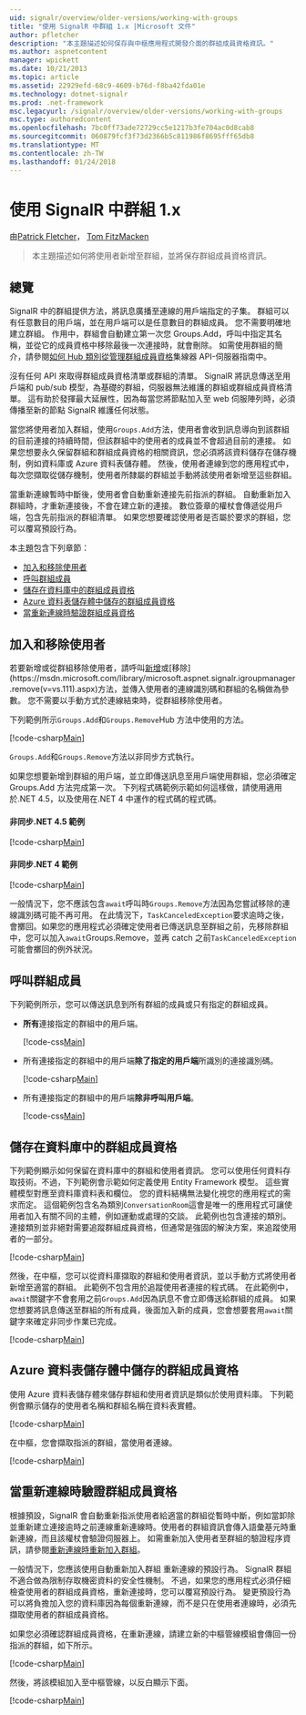 ```yaml
---
uid: signalr/overview/older-versions/working-with-groups
title: "使用 SignalR 中群組 1.x |Microsoft 文件"
author: pfletcher
description: "本主題描述如何保存與中樞應用程式開發介面的群組成員資格資訊。"
ms.author: aspnetcontent
manager: wpickett
ms.date: 10/21/2013
ms.topic: article
ms.assetid: 22929efd-68c9-4609-b76d-f8ba42fda01e
ms.technology: dotnet-signalr
ms.prod: .net-framework
msc.legacyurl: /signalr/overview/older-versions/working-with-groups
msc.type: authoredcontent
ms.openlocfilehash: 7bc0ff73ade72729cc5e1217b3fe704ac0d8cab8
ms.sourcegitcommit: 060879fcf3f73d2366b5c811986f8695fff65db8
ms.translationtype: MT
ms.contentlocale: zh-TW
ms.lasthandoff: 01/24/2018
---
```

<a name="working-with-groups-in-signalr-1x"></a>使用 SignalR 中群組 1.x
====================
由[Patrick Fletcher](https://github.com/pfletcher)， [Tom FitzMacken](https://github.com/tfitzmac)

> 本主題描述如何將使用者新增至群組，並將保存群組成員資格資訊。


## <a name="overview"></a>總覽

SignalR 中的群組提供方法，將訊息廣播至連線的用戶端指定的子集。 群組可以有任意數目的用戶端，並在用戶端可以是任意數目的群組成員。 您不需要明確地建立群組。 作用中，群組會自動建立第一次您 Groups.Add，呼叫中指定其名稱，並從它的成員資格中移除最後一次連接時，就會刪除。 如需使用群組的簡介，請參閱[如何 Hub 類別從管理群組成員資格](index.md)集線器 API-伺服器指南中。

沒有任何 API 來取得群組成員資格清單或群組的清單。 SignalR 將訊息傳送至用戶端和 pub/sub 模型，為基礎的群組，伺服器無法維護的群組或群組成員資格清單。 這有助於發揮最大延展性，因為每當您將節點加入至 web 伺服陣列時，必須傳播至新的節點 SignalR 維護任何狀態。

當您將使用者加入群組，使用`Groups.Add`方法，使用者會收到訊息導向到該群組的目前連接的持續時間，但該群組中的使用者的成員並不會超過目前的連接。 如果您想要永久保留群組和群組成員資格的相關資訊，您必須將該資料儲存在儲存機制，例如資料庫或 Azure 資料表儲存體。 然後，使用者連線到您的應用程式中，每次您擷取從儲存機制，使用者所隸屬的群組並手動將該使用者新增至這些群組。

當重新連線暫時中斷後，使用者會自動重新連接先前指派的群組。 自動重新加入群組時，才重新連接後，不會在建立新的連接。 數位簽章的權杖會傳遞從用戶端，包含先前指派的群組清單。 如果您想要確認使用者是否屬於要求的群組，您可以覆寫預設行為。

本主題包含下列章節：

- [加入和移除使用者](#add)
- [呼叫群組成員](#call)
- [儲存在資料庫中的群組成員資格](#storedatabase)
- [Azure 資料表儲存體中儲存的群組成員資格](#storeazuretable)
- [當重新連線時驗證群組成員資格](#verify)

<a id="add"></a>

## <a name="adding-and-removing-users"></a>加入和移除使用者

若要新增或從群組移除使用者，請呼叫[新增](https://msdn.microsoft.com/library/microsoft.aspnet.signalr.igroupmanager.add(v=vs.111).aspx)或[移除](https://msdn.microsoft.com/library/microsoft.aspnet.signalr.igroupmanager.remove(v=vs.111).aspx)方法，並傳入使用者的連線識別碼和群組的名稱做為參數。 您不需要以手動方式於連線結束時，從群組移除使用者。

下列範例所示`Groups.Add`和`Groups.Remove`Hub 方法中使用的方法。

[!code-csharp[Main](working-with-groups/samples/sample1.cs?highlight=5,10)]

`Groups.Add`和`Groups.Remove`方法以非同步方式執行。

如果您想要新增到群組的用戶端，並立即傳送訊息至用戶端使用群組，您必須確定 Groups.Add 方法完成第一次。 下列程式碼範例示範如何這樣做，請使用適用於.NET 4.5，以及使用在.NET 4 中運作的程式碼的程式碼。

#### <a name="asynchronous-net-45-example"></a>非同步.NET 4.5 範例

[!code-csharp[Main](working-with-groups/samples/sample2.cs?highlight=1,3)]

#### <a name="asynchronous-net-4-example"></a>非同步.NET 4 範例

[!code-csharp[Main](working-with-groups/samples/sample3.cs?highlight=3-4)]

一般情況下，您不應該包含`await`呼叫時`Groups.Remove`方法因為您嘗試移除的連線識別碼可能不再可用。 在此情況下，`TaskCanceledException`要求逾時之後，會擲回。如果您的應用程式必須確定使用者已傳送訊息至群組之前，先移除群組中，您可以加入`await`Groups.Remove，並再 catch 之前`TaskCanceledException`可能會擲回的例外狀況。

<a id="call"></a>

## <a name="calling-members-of-a-group"></a>呼叫群組成員

下列範例所示，您可以傳送訊息到所有群組的成員或只有指定的群組成員。

- **所有**連接指定的群組中的用戶端。 

    [!code-css[Main](working-with-groups/samples/sample4.css)]
- 所有連接指定的群組中的用戶端**除了指定的用戶端**所識別的連接識別碼。 

    [!code-csharp[Main](working-with-groups/samples/sample5.cs)]
- 所有連接指定的群組中的用戶端**除非呼叫用戶端**。 

    [!code-css[Main](working-with-groups/samples/sample6.css)]

<a id="storedatabase"></a>

## <a name="storing-group-membership-in-a-database"></a>儲存在資料庫中的群組成員資格

下列範例顯示如何保留在資料庫中的群組和使用者資訊。 您可以使用任何資料存取技術。不過，下列範例會示範如何定義使用 Entity Framework 模型。 這些實體模型對應至資料庫資料表和欄位。 您的資料結構無法變化視您的應用程式的需求而定。 這個範例包含名為類別`ConversationRoom`這會是唯一的應用程式可讓使用者加入有關不同的主體，例如運動或處理的交談。 此範例也包含連接的類別。 連接類別並非絕對需要追蹤群組成員資格，但通常是強固的解決方案，來追蹤使用者的一部分。

[!code-csharp[Main](working-with-groups/samples/sample7.cs)]

然後，在中樞，您可以從資料庫擷取的群組和使用者資訊，並以手動方式將使用者新增至適當的群組。 此範例不包含用於追蹤使用者連接的程式碼。 在此範例中，`await`關鍵字不會套用之前`Groups.Add`因為訊息不會立即傳送給群組的成員。 如果您想要將訊息傳送至群組的所有成員，後面加入新的成員，您會想要套用`await`關鍵字來確定非同步作業已完成。

[!code-csharp[Main](working-with-groups/samples/sample8.cs)]

<a id="storeazuretable"></a>

## <a name="storing-group-membership-in-azure-table-storage"></a>Azure 資料表儲存體中儲存的群組成員資格

使用 Azure 資料表儲存體來儲存群組和使用者資訊是類似於使用資料庫。 下列範例會顯示儲存的使用者名稱和群組名稱在資料表實體。

[!code-csharp[Main](working-with-groups/samples/sample9.cs)]

在中樞，您會擷取指派的群組，當使用者連線。

[!code-csharp[Main](working-with-groups/samples/sample10.cs)]

<a id="verify"></a>

## <a name="verifying-group-membership-when-reconnecting"></a>當重新連線時驗證群組成員資格

根據預設，SignalR 會自動重新指派使用者給適當的群組從暫時中斷，例如當卸除並重新建立連接逾時之前連線重新連線時。使用者的群組資訊會傳入語彙基元時重新連線，而且該權杖會驗證伺服器上。 如需重新加入使用者至群組的驗證程序資訊，請參閱[重新連線時重新加入群組](index.md)。

一般情況下，您應該使用自動重新加入群組 重新連線的預設行為。 SignalR 群組不適合做為限制存取機密資料的安全性機制。 不過，如果您的應用程式必須仔細檢查使用者的群組成員資格，重新連接時，您可以覆寫預設行為。 變更預設行為可以將負擔加入您的資料庫因為每個重新連線，而不是只在使用者連線時，必須先擷取使用者的群組成員資格。

如果您必須確認群組成員資格，在重新連線，請建立新的中樞管線模組會傳回一份指派的群組，如下所示。

[!code-csharp[Main](working-with-groups/samples/sample11.cs)]

然後，將該模組加入至中樞管線，以反白顯示下面。

[!code-csharp[Main](working-with-groups/samples/sample12.cs?highlight=10)]
